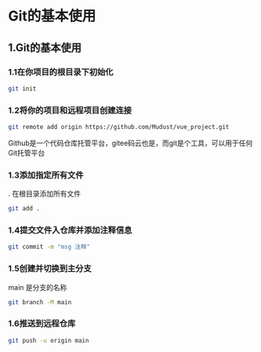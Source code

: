 # Git的基本使用

## 1.Git的基本使用

### 1.1在你项目的根目录下初始化
```bash
git init

```
### 1.2将你的项目和远程项目创建连接
```bash
git remote add origin https://github.com/Mudust/vue_project.git

```
Github是一个代码仓库托管平台，gitee码云也是，而git是个工具，可以用于任何Git托管平台

### 1.3添加指定所有文件
. 在根目录添加所有文件
```bash
git add .

```

### 1.4提交文件入仓库并添加注释信息

```bash
git commit -m "msg 注释"

```

### 1.5创建并切换到主分支
main 是分支的名称

```bash
git branch -M main

```

### 1.6推送到远程仓库
```bash
git push -u origin main

```
